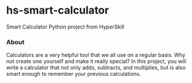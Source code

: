 # hs-smart-calculator
 Smart Calculator Python project from HyperSkill

### About

Calculators are a very helpful tool that we all use on a regular basis. Why not create one yourself and make it really special? In this project, you will write a calculator that not only adds, subtracts, and multiplies, but is also smart enough to remember your previous calculations.


